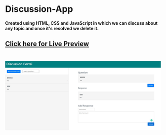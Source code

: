 # Discussion-App

#### Created using HTML, CSS and JavaScript in which we can discuss about any topic and once it's resolved we delete it.

## <a href="https://discussionappwithdom-3p34g8x1b8kjq0rxmy.web.codequotient.com"> Click here for Live Preview</a> </br></br>
<img src="https://github.com/HiteshGarg-Coder/Discussion-App/blob/main/Discussion%20App.JPG">

